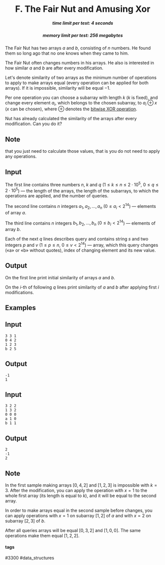 <h1 style='text-align: center;'> F. The Fair Nut and Amusing Xor</h1>

<h5 style='text-align: center;'>time limit per test: 4 seconds</h5>
<h5 style='text-align: center;'>memory limit per test: 256 megabytes</h5>

The Fair Nut has two arrays $a$ and $b$, consisting of $n$ numbers. He found them so long ago that no one knows when they came to him.

The Fair Nut often changes numbers in his arrays. He also is interested in how similar $a$ and $b$ are after every modification.

Let's denote similarity of two arrays as the minimum number of operations to apply to make arrays equal (every operation can be applied for both arrays). If it is impossible, similarity will be equal $-1$.

Per one operation you can choose a subarray with length $k$ ($k$ is fixed), and change every element $a_i$, which belongs to the chosen subarray, to $a_i \oplus x$ ($x$ can be chosen), where $\oplus$ denotes the [bitwise XOR operation](https://en.wikipedia.org/wiki/Bitwise_operation#XOR). 

Nut has already calculated the similarity of the arrays after every modification. Can you do it?

## Note

 that you just need to calculate those values, that is you do not need to apply any operations.

## Input

The first line contains three numbers $n$, $k$ and $q$ ($1 \le k \le n \le 2 \cdot 10^5$, $0 \le q \le 2 \cdot 10^5$) — the length of the arrays, the length of the subarrays, to which the operations are applied, and the number of queries.

The second line contains $n$ integers $a_1, a_2, \ldots, a_n$ ($0 \le a_i < 2^{14}$) — elements of array $a$.

The third line contains $n$ integers $b_1, b_2, \ldots, b_n$ ($0 \le b_i < 2^{14}$) — elements of array $b$.

Each of the next $q$ lines describes query and contains string $s$ and two integers $p$ and $v$ ($1 \le p \le n$, $0 \le v < 2^{14}$) — array, which this query changes («a» or «b» without quotes), index of changing element and its new value.

## Output

On the first line print initial similarity of arrays $a$ and $b$.

On the $i$-th of following $q$ lines print similarity of $a$ and $b$ after applying first $i$ modifications.

## Examples

## Input


```
3 3 1  
0 4 2  
1 2 3  
b 2 5  

```
## Output


```
-1  
1  

```
## Input


```
3 2 2  
1 3 2  
0 0 0  
a 1 0  
b 1 1  

```
## Output


```
2  
-1  
2  

```
## Note

In the first sample making arrays $[0, 4, 2]$ and $[1, 2, 3]$ is impossible with $k=3$. After the modification, you can apply the operation with $x=1$ to the whole first array (its length is equal to $k$), and it will be equal to the second array.

In order to make arrays equal in the second sample before changes, you can apply operations with $x=1$ on subarray $[1, 2]$ of $a$ and with $x=2$ on subarray $[2, 3]$ of $b$.

After all queries arrays will be equal $[0, 3, 2]$ and $[1, 0, 0]$. The same operations make them equal $[1, 2, 2]$.



#### tags 

#3300 #data_structures 